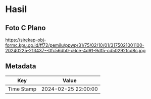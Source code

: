 # Hasil

## Foto C Plano

https://sirekap-obj-formc.kpu.go.id/ff72/pemilu/ppwp/31/75/02/10/01/3175021001100-20240225-213437--0fc56db0-c6ce-4d91-9df5-cd50292fcd8c.jpg


## Metadata

| Key        | Value               |
| ---------- | ------------------- |
| Time Stamp | 2024-02-25 22:00:00 |



